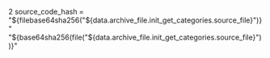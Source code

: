 2
source_code_hash = "${filebase64sha256("${data.archive_file.init_get_categories.source_file}")}"
"${base64sha256(file("${data.archive_file.init_get_categories.source_file}"))}"